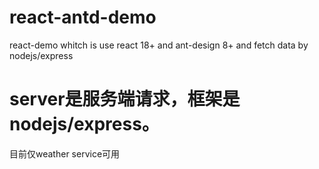 # react-antd-demo
react-demo whitch is use  react 18+ and ant-design 8+ and fetch data by nodejs/express


# server是服务端请求，框架是nodejs/express。
目前仅weather service可用
